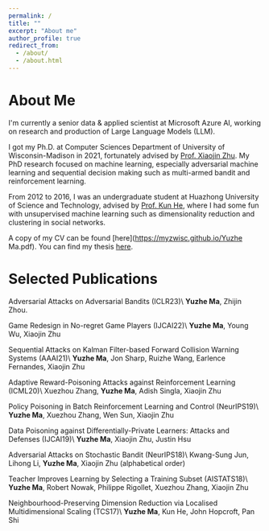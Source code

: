 ```yaml
---
permalink: /
title: ""
excerpt: "About me"
author_profile: true
redirect_from: 
  - /about/
  - /about.html
---
```


About Me
======
I'm currently a senior data & applied scientist at Microsoft Azure AI, working on research and production of Large Language Models (LLM).

I got my Ph.D. at Computer Sciences Department of University of Wisconsin-Madison in 2021, fortunately advised by [Prof. Xiaojin Zhu](http://pages.cs.wisc.edu/~jerryzhu/index.html). My PhD research focused on machine learning, especially adversarial machine learning and sequential decision making such as multi-armed bandit and reinforcement learning.

From 2012 to 2016, I was an undergraduate student at Huazhong University of Science and Technology, advised by [Prof. Kun He](https://scholar.google.com/citations?user=YTQnGJsAAAAJ&hl=en), where I had some fun with unsupervised machine learning such as dimensionality reduction and clustering in social networks.

A copy of my CV can be found [here](https://myzwisc.github.io/Yuzhe Ma.pdf). You can find my thesis [here](https://myzwisc.github.io/dissertation.pdf).

Selected Publications
======

Adversarial Attacks on Adversarial Bandits (ICLR23)\\
**Yuzhe Ma**, Zhijin Zhou.

Game Redesign in No-regret Game Players (IJCAI22)\\
**Yuzhe Ma**, Young Wu, Xiaojin Zhu

Sequential Attacks on Kalman Filter-based Forward Collision Warning Systems (AAAI21)\\
**Yuzhe Ma**, Jon Sharp, Ruizhe Wang, Earlence Fernandes, Xiaojin Zhu


Adaptive Reward-Poisoning Attacks against Reinforcement Learning (ICML20)\\
Xuezhou Zhang, **Yuzhe Ma**, Adish Singla, Xiaojin Zhu

Policy Poisoning in Batch Reinforcement Learning and Control (NeurIPS19)\\
**Yuzhe Ma**, Xuezhou Zhang, Wen Sun, Xiaojin Zhu

Data Poisoning against Differentially-Private Learners: Attacks and Defenses (IJCAI19)\\
**Yuzhe Ma**, Xiaojin Zhu, Justin Hsu

Adversarial Attacks on Stochastic Bandit (NeurIPS18)\\
Kwang-Sung Jun, Lihong Li, **Yuzhe Ma**, Xiaojin Zhu (alphabetical order)

Teacher Improves Learning by Selecting a Training Subset (AISTATS18)\\
**Yuzhe Ma**, Robert Nowak, Philippe Rigollet, Xuezhou Zhang, Xiaojin Zhu

Neighbourhood-Preserving Dimension Reduction via Localised Multidimensional Scaling (TCS17)\\
**Yuzhe Ma**, Kun He, John Hopcroft, Pan Shi



